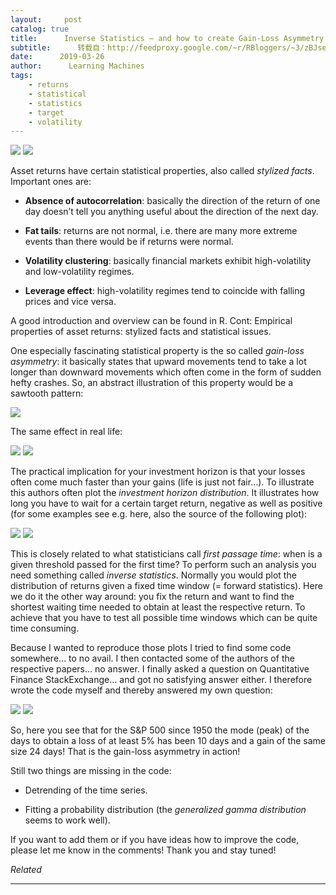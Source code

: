 ```yaml
---
layout:     post
catalog: true
title:      Inverse Statistics – and how to create Gain-Loss Asymmetry plots in R
subtitle:      转载自：http://feedproxy.google.com/~r/RBloggers/~3/zBJsejV8aGU/
date:      2019-03-26
author:      Learning Machines
tags:
    - returns
    - statistical
    - statistics
    - target
    - volatility
---
```











![](https://i0.wp.com/blog.ephorie.de/wp-content/uploads/2019/02/graph-1019845_1280-300x300.jpg?resize=300%2C300)
![](https://i0.wp.com/blog.ephorie.de/wp-content/uploads/2019/02/graph-1019845_1280-300x300.jpg?resize=300%2C300)


Asset returns have certain statistical properties, also called *stylized facts*. Important ones are:

- **Absence of autocorrelation**: basically the direction of the return of one day doesn’t tell you anything useful about the direction of the next day.

- **Fat tails**: returns are not normal, i.e. there are many more extreme events than there would be if returns were normal.

- **Volatility clustering**: basically financial markets exhibit high-volatility and low-volatility regimes.

- **Leverage effect**: high-volatility regimes tend to coincide with falling prices and vice versa.


A good introduction and overview can be found in R. Cont: Empirical properties of asset returns: stylized facts and statistical issues.

One especially fascinating statistical property is the so called *gain-loss asymmetry*: it basically states that upward movements tend to take a lot longer than downward movements which often come in the form of sudden hefty crashes. So, an abstract illustration of this property would be a sawtooth pattern:

![](https://i0.wp.com/blog.ephorie.de/wp-content/uploads/2019/03/Waveforms.svg_-840x181.png?w=450)


The same effect in real life:

![](https://i2.wp.com/blog.ephorie.de/wp-content/uploads/2019/03/sp500_2000_2013-840x600.png?w=450)
![](https://i2.wp.com/blog.ephorie.de/wp-content/uploads/2019/03/sp500_2000_2013-840x600.png?w=450)


The practical implication for your investment horizon is that your losses often come much faster than your gains (life is just not fair…). To illustrate this authors often plot the *investment horizon distribution*. It illustrates how long you have to wait for a certain target return, negative as well as positive (for some examples see e.g. here, also the source of the following plot):

![](https://i1.wp.com/blog.ephorie.de/wp-content/uploads/2019/03/HJdx1.png?resize=374%2C402)
![](https://i1.wp.com/blog.ephorie.de/wp-content/uploads/2019/03/HJdx1.png?resize=374%2C402)


This is closely related to what statisticians call *first passage time*: when is a given threshold passed for the first time? To perform such an analysis you need something called *inverse statistics*. Normally you would plot the distribution of returns given a fixed time window (= forward statistics). Here we do it the other way around: you fix the return and want to find the shortest waiting time needed to obtain at least the respective return. To achieve that you have to test all possible time windows which can be quite time consuming.

Because I wanted to reproduce those plots I tried to find some code somewhere… to no avail. I then contacted some of the authors of the respective papers… no answer. I finally asked a question on Quantitative Finance StackExchange… and got no satisfying answer either. I therefore wrote the code myself and thereby answered my own question:

![](https://i2.wp.com/blog.ephorie.de/wp-content/uploads/2019/02/gain_loss_sp500-1024x731.png?w=450)
![](https://i2.wp.com/blog.ephorie.de/wp-content/uploads/2019/02/gain_loss_sp500-1024x731.png?w=450)


So, here you see that for the S&P 500 since 1950 the mode (peak) of the days to obtain a loss of at least 5% has been 10 days and a gain of the same size 24 days! That is the gain-loss asymmetry in action! 

Still two things are missing in the code:

- Detrending of the time series.

- Fitting a probability distribution (the *generalized gamma distribution* seems to work well).


If you want to add them or if you have ideas how to improve the code, please let me know in the comments! Thank you and stay tuned!


*Related*








---

